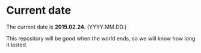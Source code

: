 # Current date

The current date is **2015.02.24.** (YYYY.MM.DD.)

This repository will be good when the world ends, so we will know how long it lasted.